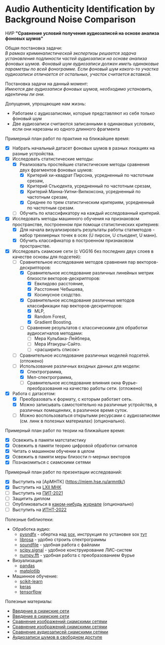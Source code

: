 # Audio Authenticity Identification by Background Noise Comparison
НИР **"Сравнение условий получения аудиозаписей на основе анализа фоновых шумов"**  

Общая постановка задачи:  
*В рамках криминалистической экспертизы решается задача установления подлиности частей аудиозаписи на основе анализа фоновых шумов. Фоновый шум аудиозаписи должен иметь одинаковые параметры по всей фонограмме. Если фоновый шум какого-то участка аудиозаписи отличается от остальных, участок считается вставкой.*

Постановка задачи на данный момент:  
*Имеются две аудиозаписи фоновых шумов, необходимо установить, идентичны ли они.*

Допущения, упрощающие нам жизнь:
* Работаем с аудиозаписями, которые представляют из себя *только* фоновый шум
* Две аудиозаписи считаются записанными в одинаковых условиях, если они нарезаны из одного длинного фрагмента
 
Примерный план работ  по практике на ближайшее время:
- [x] Набрать начальный датасет фоновых шумов в разных локациях на разные устройства.
- [x] Исследовать статистические методы:
  - [x] Реализовать простейшие статистические методы сравнения двух фрагментов фоновых шумов:
    - [x] Критерий хи-квадрат Пирсона, усредненный по частотным срезам,
    - [x] Критерий Стьюдента, усредненный по частотным срезам,
    - [x] Критерий Манна-Уитни-Вилкоксона, усредненный по частотным срезам,
    - [x] Среднее по трем статистическим критериям, усредненный по частотным срезам.
  - [ ] Обучить по классификатору на каждый исследованный критерий.
- [x] Исследовать методы машинного обучения на признаковом пространстве, построенном при помощи статистических критериев:    
  - [x] Для начала визуализировать результаты работы статметодов - набор трехмерных точек в осях (U пирсон, U стьюдент, U манн).
  - [x] Обучить классификатор в построенном признаковом пространстве.
- [x] Исследовать сиамские сети (с VGG16 без последних двух слоев в качестве основы для подсетей):
  - [ ] Сравнительное исследование методов сравнения пар векторов-дескрипторов:
    - [x] Сравнительное исследование различных линейных метрик близости векторов-дескрипторов:
       - [x] Евклидово расстояние,
       - [x] Расстояние Чебышева,
       - [x] Косинусное сходство.
     - [x] Сравнительное исследование различных методов классификации пар векторов-дескрипторов:
       - [x] MLP,
       - [x] Random Forest,
       - [x] Gradient Boosting.       
     - [ ] Сравнение результатов с классическими для обработки аудиосигналов методами:
       - [ ] Мера Кульбака-Лейблера,
       - [ ] Мера Итакуры-Сайто.
       - [ ] <расширить список>
  - [ ] Cравнительное исследование различных моделей подсетей. (отложено)   
  - [ ] Использование различных входных данных для модели:
    - [x] Спектрограмма,
    - [x] Мел-спектрограмма,
    - [ ] Сравнительное исследование влияния окна Фурье-преобразования на качество работы сети. (отложено)
- [x] Работа с датасетом:
  - [x] Преобразовать к формату, с которым работает сеть.
  - [x] Можно записывать самостоятельно на различные устройства, в различных помещеняих, в различное время суток.
  - [ ] Можно воспользоваться открытыми ресурсами с аудиозаписями (см. линк в полезных материалах) (опционально).
  
Примерный план работ по теории на ближайшее время:  
- [x] Освежить в памяти матстатистику  
- [x] Освежить в памяти теорию цифровой обработки сигналов  
- [x] Читать о машинном обучении в целом  
- [x] Освежить в памяти меры близости n-мерных векторов
- [x] Познакомиться с сиамскими сетями

Примерный план работ по презентации исследований:
- [x] Выступить на [АрМНТК] (https://miem.hse.ru/armntk/)
- [x] Выступить на [LXII МНК](https://ssau.ru/events/1127-lxxi-molodezhnaya-nauchnaya-konferentsiya-posvyashchennaya-60-letiyu-poleta-v-kosmos-yua-gagarina)
- [ ] Выступить на [ПИТ-2021](https://ssau.ru/events/1137-mezhdunarodnaya-nauchno-tekhnicheskaya-konferentsiya-perspektivnye-informatsionnye-tekhnologii-pit-2021)
- [ ] Защитить диплом 
- [ ] Опубликоваться в [каком-нибудь](https://www.springer.com/journal/12005) [журнале](http://www.computeroptics.ru/) (опционально)
- [ ] Выступить на [ИТНТ-2022](http://itnt-conf.org/index.php)

Полезные библиотеки:
  * Обработка аудио:
    * [pysndfx](https://pypi.org/project/pysndfx/) - обертка над [sox](http://sox.sourceforge.net/), инструкция по установке sox [тут](https://stackoverflow.com/questions/17667491/how-to-use-sox-in-windows)
    * [librosa](https://librosa.org/doc/latest/index.html) - удобно строить спектрограммы
    * [soundfile](https://pysoundfile.readthedocs.io/en/latest/) - удобная работа с файлами
    * [scipy.signal](https://docs.scipy.org/doc/scipy/reference/signal.html#module-scipy.signal) - удобное конструирование ЛИС-систем
    * [numpy.fft](https://numpy.org/doc/stable/reference/routines.fft.html) - удобная работа с преобразованием Фурье
  * Визуализация:
    * [pandas](https://pandas.pydata.org/docs/)
    * [matplotlib](https://matplotlib.org/3.3.1/contents.html)
  * Машинное обучение:
    * [scikit-learn](https://scikit-learn.org/stable/)
    * [keras](https://keras.io/)
    * [tensorflow](https://www.tensorflow.org/)

Полезные материалы:
 * [Введение в сиамские сети](https://towardsdatascience.com/a-friendly-introduction-to-siamese-networks-85ab17522942)
 * [Введение в сиамские сети](https://towardsdatascience.com/one-shot-learning-with-siamese-networks-using-keras-17f34e75bb3d)
 * [Сравнение изображений сиамскими сетями](https://www.pyimagesearch.com/2020/12/07/comparing-images-for-similarity-using-siamese-networks-keras-and-tensorflow/)
 * [Сравнение изображений сиамскими сетями](https://www.researchgate.net/publication/320055318_Image_similarity_using_Deep_CNN_and_Curriculum_Learning)
 * [Сравнение аудиозаписей сиамскими сетями](https://towardsdatascience.com/calculating-audio-song-similarity-using-siamese-neural-networks-62730e8f3e3d)
 * [Аудиозаписи шумов в свободном доступе](https://annotator.freesound.org/fsd/explore/%252Fm%252F093_4n/)
